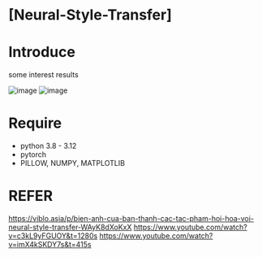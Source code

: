 # [Neural-Style-Transfer]

# Introduce 
some interest results 

![image](https://github.com/lucigel/Neural-Style-Transfer/assets/110618653/30c38484-161b-4d0e-8e6e-7d71e46af936)
![image](https://codelearnstorage.s3.amazonaws.com/Media/Default/Users/T_5FFlower/blog/AI%20Ngoc%20Trinh.jpg)

# Require
- python 3.8 - 3.12
- pytorch
- PILLOW, NUMPY, MATPLOTLIB

# REFER
https://viblo.asia/p/bien-anh-cua-ban-thanh-cac-tac-pham-hoi-hoa-voi-neural-style-transfer-WAyK8dXoKxX
https://www.youtube.com/watch?v=c3kL9yFGUOY&t=1280s
https://www.youtube.com/watch?v=imX4kSKDY7s&t=415s


